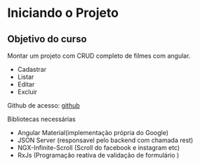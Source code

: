 # Iniciando o Projeto

## Objetivo do curso

Montar um projeto com CRUD completo de filmes com angular.

- Cadastrar
- Listar
- Editar
- Excluir

Github de acesso: [github](https://github.com/RenanRB/curso-angular/)

Bibliotecas necessárias

- Angular Material(implementação própria do Google)
- JSON Server (responsavel pelo backend com chamada rest)
- NGX-Infinite-Scroll (Scroll do facebook e instagram etc)
- RxJs (Programação reativa de validação de formulário )

